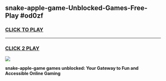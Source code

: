 
## snake-apple-game-Unblocked-Games-Free-Play #od0zf
<h3>
<a href="https://us.freeplayer.one?title=snake-apple-game&ref=9M">CLICK TO PLAY</a></h3>
<hr>

<h3>
<a href="https://us.freeplayer.one?title=snake-apple-game&ref=9M">CLICK 2 PLAY</a>
  
</h3>

<a href="https://us.freeplayer.one?title=snake-apple-game&ref=9M"><img src="https://clearcache.store/games.png"></a>


**snake-apple-game games unblocked: Your Gateway to Fun and Accessible Online Gaming**
